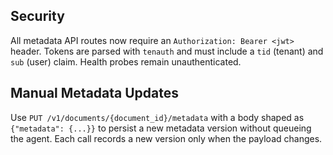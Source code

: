 ## Security

All metadata API routes now require an `Authorization: Bearer <jwt>` header. Tokens are parsed with `tenauth` and must include a `tid` (tenant) and `sub` (user) claim. Health probes remain unauthenticated.

## Manual Metadata Updates

Use `PUT /v1/documents/{document_id}/metadata` with a body shaped as `{"metadata": {...}}` to persist a new metadata version without queueing the agent. Each call records a new version only when the payload changes.
